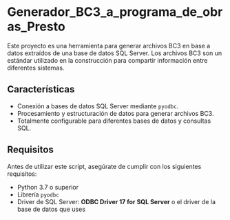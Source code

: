 # Generador_BC3_a_programa_de_obras_Presto
Este proyecto es una herramienta para generar archivos BC3 en base a datos extraídos de una base de datos SQL Server. Los archivos BC3 son un estándar utilizado en la construcción para compartir información entre diferentes sistemas.

## Características

- Conexión a bases de datos SQL Server mediante `pyodbc`.
- Procesamiento y estructuración de datos para generar archivos BC3.
- Totalmente configurable para diferentes bases de datos y consultas SQL.

## Requisitos

Antes de utilizar este script, asegúrate de cumplir con los siguientes requisitos:

- Python 3.7 o superior
- Librería `pyodbc`
- Driver de SQL Server: **ODBC Driver 17 for SQL Server** o el driver de la base de datos que uses
